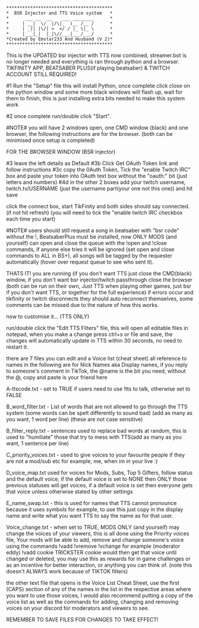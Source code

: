 ```
****************************************
*  BSR Injector and TTS Voice system   *
*      ___ __  __    ___ ________      *
*     | __|  \/  |/\|_  )__ /__ /      *
*     | _|| |\/| >  </ / |_ \|_ \      *
*     |___|_|  |_|\//___|___/___/      *
*Created by Emstar233 And Husband (V 2)*
****************************************
```


This is the UPDATED bsr injector with TTS now combined, streamer.bot is no longer needed and everything is ran through python and a browser. TIKFINITY APP, BEATSABER PLUS(if playing beatsaber) & TWITCH ACCOUNT STILL REQUIRED!

#1 Run the "Setup" file this will install Python, once complete click close on the python window and some more black windows will flash up, wait for them to finish, this is just installing extra bits needed to make this system work

#2 once complete run/double click "Start".

#NOTE# you will have 2 windows open, one CMD window (black) and one browser, the following instructions are for the browser. (both can be minimised once setup is completed)

FOR THE BROWSER WINDOW (BSR injector)

#3 leave the left details as Default
#3b Click Get OAuth Token link and follow instructions
#3c copy the 0Auth Token, Tick the "enable Twitch IRC" box and paste your token into OAuth text box without the "oauth:" bit (just letters and numbers)
#4d in the other 2 boxes add your twitch username, twitch.tv/USERNAME (just the username part(your one not this one)) and hit save

click the connect box, start TikFinity and both sides should say connected. (if not hit refresh) (you will need to tick the "enable twitch IRC checkbox each time you start)

#NOTE# users should still request a song in beatsaber with "bsr code" without the !, BeatsaberPlus must be installed, now ONLY MODS (and yourself) can open and close the queue with the !open and !close commands, if anyone else tries it will be ignored (set open and close commands to ALL in BS+), all songs will be tagged by the requester automatically (hover over request queue to see who sent it).

THATS IT! you are running (if you don't want TTS just close the CMD(black) window, if you don't want bsr injector/twitch passthrough close the browser (both can be run on their own, Just TTS when playing other games, just bsr if you don't want TTS, or together for the full experience) if errors occur and tikfinity or twitch disconnects they should auto reconnect themselves, some comments can be missed due to the nature of how this works.

now to customise it... (TTS ONLY)

run/double click the "Edit TTS Filters" file, this will open all editable files in notepad, when you make a change press ctrl+s or file and save, the changes will automatically update in TTS within 30 seconds, no need to restart it.

there are 7 files you can edit and a Voice list (cheat sheet) all reference to names in the following are for Nick Names aka Display names, if you reply to someone's comment in TikTok, the @name is the bit you need, without the @, copy and paste is your friend here

A-ttscode.txt - set to TRUE if users need to use !tts to talk, otherwise set to FALSE

B_word_filter.txt - List of words that are not allowed to go through the TTS system (some words can be spelt differently to sound bad) (add as many as you want, 1 word per line) (these are not case sensitive)

B_filter_reply.txt - sentences used to replace bad words at random, this is used to "humiliate" those that try to mess with TTS(add as many as you want, 1 sentence per line)

C_priority_voices.txt - used to give voices to your favourite people if they are not a mod/sub etc for example, me, when im in your live :)

D_voice_map.txt used for voices for Mods, Subs, Top 5 Gifters, follow status and the default voice, if the default voice is set to NONE then ONLY those previous statuses will get voices, if a default voice is set then everyone gets that voice unless otherwise stated by other settings

E_name_swap.txt - this is used for names that TTS cannot pronounce because it uses symbols for example, to use this just copy in the display name and write what you want TTS to say the name as for that user.

Voice_change.txt - when set to TRUE, MODS ONLY (and yourself) may change the voices of your viewers, this is all done using the Priority voices file, Your mods will be able to add, remove and change someone's voice using the commands !vadd !vremove !vchange for example (moderator eddy) !vadd cookie TRICKSTER
cookie would then get that voice until changed or deleted, you may use this as rewards for in game challenges or as an incentive for better interaction, or anything you can think of.
(note this doesn't ALWAYS work because of TIKTOK filters)

the other text file that opens is the Voice List Cheat Sheet, use the first (CAPS) section of any of the names in the list in the respective areas where you want to use those voices, I would also recommend putting a copy of the voice list as well as the commands for adding, changing and removing voices on your discord for moderators and viewers to see.


REMEMBER TO SAVE FILES FOR CHANGES TO TAKE EFFECT!
